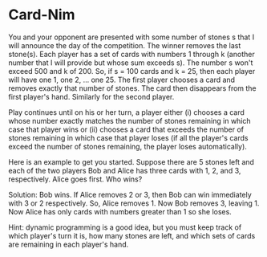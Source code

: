 # Card-Nim

You and your opponent are presented with some number of stones s that I will announce the day of the competition. The winner removes the last stone(s). Each player has a set of cards with numbers 1 through k (another number that I will provide but whose sum exceeds s). The number s won't exceed 500 and k of 200. So, if s = 100 cards and k = 25, then each player will have one 1, one 2, ... one 25. The first player chooses a card and removes exactly that number of stones. The card then disappears from the first player's hand. Similarly for the second player.

Play continues until on his or her turn, a player either (i) chooses a card whose number exactly matches the number of stones remaining in which case that player wins or (ii) chooses a card that exceeds the number of stones remaining in which case that player loses (if all the player's cards exceed the number of stones remaining, the player loses automatically).

Here is an example to get you started. Suppose there are 5 stones left and each of the two players Bob and Alice has three cards with 1, 2, and 3, respectively. Alice goes first. Who wins?

Solution: Bob wins. If Alice removes 2 or 3, then Bob can win immediately with 3 or 2 respectively. So, Alice removes 1. Now Bob removes 3, leaving 1. Now Alice has only cards with numbers greater than 1 so she loses.

Hint: dynamic programming is a good idea, but you must keep track of which player's turn it is, how many stones are left, and which sets of cards are remaining in each player's hand.
